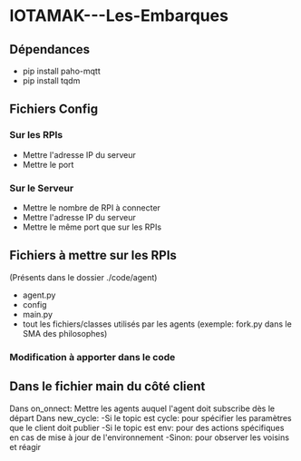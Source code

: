 # IOTAMAK---Les-Embarques

## Dépendances

  * pip install paho-mqtt 
  * pip install tqdm
  
  
## Fichiers Config

  ### Sur les RPIs
  
  * Mettre l'adresse IP du serveur
  * Mettre le port

  ### Sur le Serveur
  
  * Mettre le nombre de RPI à connecter
  * Mettre l'adresse IP du serveur
  * Mettre le même port que sur les RPIs


 ## Fichiers à mettre sur les RPIs
 
 (Présents dans le dossier ./code/agent)
  * agent.py
  * config
  * main.py
  * tout les fichiers/classes utilisés par les agents (exemple: fork.py dans le SMA des philosophes)


### Modification à apporter dans le code

 ## Dans le fichier main du côté client
 
 Dans on_onnect: Mettre les agents auquel l'agent doit subscribe dès le départ
 Dans new_cycle: 
   -Si le topic est cycle: pour spécifier les paramètres que le client doit publier
   -Si le topic est env: pour des actions spécifiques en cas de mise à jour de l'environnement
   -Sinon: pour observer les voisins et réagir
